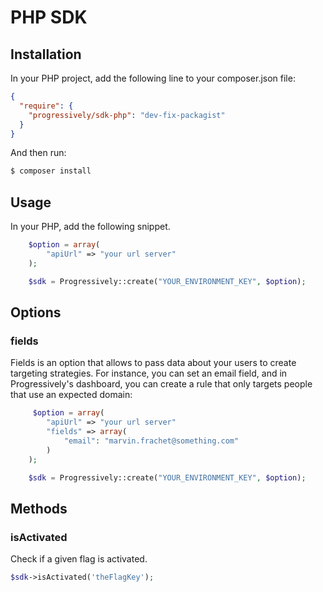 # PHP SDK

## Installation

In your PHP project, add the following line to your composer.json file:

```json
{
  "require": {
    "progressively/sdk-php": "dev-fix-packagist"
  }
}
```

And then run:

```bash
$ composer install
```

## Usage

In your PHP, add the following snippet.

```php
    $option = array(
        "apiUrl" => "your url server"
    );

    $sdk = Progressively::create("YOUR_ENVIRONMENT_KEY", $option);
```

## Options

### fields

Fields is an option that allows to pass data about your users to create targeting strategies. For instance, you can set an email field, and in Progressively's dashboard, you can create a rule that only targets people that use an expected domain:

```php
     $option = array(
        "apiUrl" => "your url server"
        "fields" => array(
            "email": "marvin.frachet@something.com"
        )
    );

    $sdk = Progressively::create("YOUR_ENVIRONMENT_KEY", $option);
```

## Methods

### isActivated

Check if a given flag is activated.

```php
$sdk->isActivated('theFlagKey');
```
